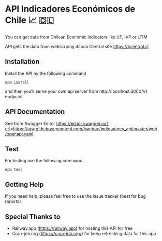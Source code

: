 # API Indicadores Económicos de Chile :chart_with_upwards_trend: :chile:

You can get data from Chilean Economic Indicators like UF, IVP or UTM

API gets the data from webscrping Banco Central site https://bcentral.cl

## Installation
Install the API by the following command

```npm install```

and then you'll serve your own api server from http://localhost:3000/v1 endpoint

## API Documentation
See from Swagger Editor https://editor.swagger.io/?url=https://raw.githubusercontent.com/jsanbae/indicadores_api/master/web/openapi.yaml

## Test
For testing use the following command

```npm test```

## Getting Help
If you need help, please feel free to use the issue tracker (best for bug reports)

## Special Thanks to
 - Railway.app (https://railway.app) for hosting this API for free
 - Cron-job.org (https://cron-job.org/) for keep refreshing data for this app

